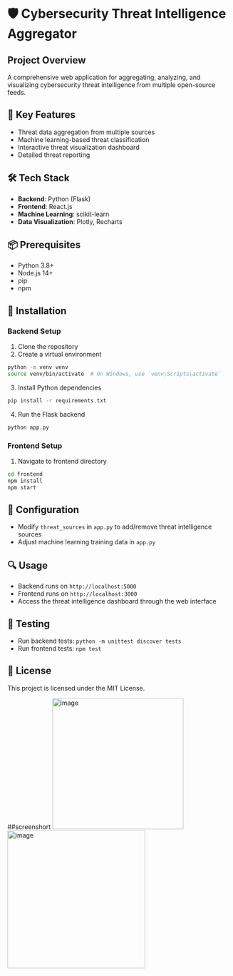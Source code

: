 # 🛡️ Cybersecurity Threat Intelligence Aggregator

## Project Overview
A comprehensive web application for aggregating, analyzing, and visualizing cybersecurity threat intelligence from multiple open-source feeds.

## 🌟 Key Features
- Threat data aggregation from multiple sources
- Machine learning-based threat classification
- Interactive threat visualization dashboard
- Detailed threat reporting

## 🛠 Tech Stack
- **Backend**: Python (Flask)
- **Frontend**: React.js
- **Machine Learning**: scikit-learn
- **Data Visualization**: Plotly, Recharts

## 📦 Prerequisites
- Python 3.8+
- Node.js 14+
- pip
- npm

## 🚀 Installation

### Backend Setup
1. Clone the repository
2. Create a virtual environment
```bash
python -m venv venv
source venv/bin/activate  # On Windows, use `venv\Scripts\activate`
```

3. Install Python dependencies
```bash
pip install -r requirements.txt
```

4. Run the Flask backend
```bash
python app.py
```

### Frontend Setup
1. Navigate to frontend directory
```bash
cd frontend
npm install
npm start
```

## 📝 Configuration
- Modify `threat_sources` in `app.py` to add/remove threat intelligence sources
- Adjust machine learning training data in `app.py`

## 🔍 Usage
- Backend runs on `http://localhost:5000`
- Frontend runs on `http://localhost:3000`
- Access the threat intelligence dashboard through the web interface

## 🧪 Testing
- Run backend tests: `python -m unittest discover tests`
- Run frontend tests: `npm test`

## 📄 License
This project is licensed under the MIT License.

##screenshort
<img width="294" alt="image" src="https://github.com/user-attachments/assets/a98aca2e-5e7f-4b9d-8dd7-82b689741778" />
<img width="309" alt="image" src="https://github.com/user-attachments/assets/cc2c5207-987e-4b99-8310-758e9161577a" />


